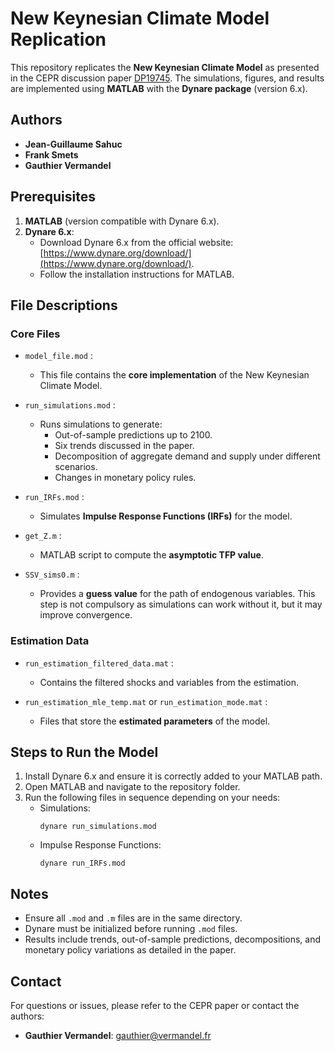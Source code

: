 # New Keynesian Climate Model Replication

This repository replicates the **New Keynesian Climate Model** as presented in the CEPR discussion paper [DP19745](https://cepr.org/publications/dp19745). The simulations, figures, and results are implemented using **MATLAB** with the **Dynare package** (version 6.x).

## Authors
- **Jean-Guillaume Sahuc**
- **Frank Smets**
- **Gauthier Vermandel**

## Prerequisites

1. **MATLAB** (version compatible with Dynare 6.x).
2. **Dynare 6.x**:
   - Download Dynare 6.x from the official website: [https://www.dynare.org/download/](https://www.dynare.org/download/).
   - Follow the installation instructions for MATLAB.

## File Descriptions

### Core Files
- `model_file.mod` :
  - This file contains the **core implementation** of the New Keynesian Climate Model.

- `run_simulations.mod` :
  - Runs simulations to generate:
    - Out-of-sample predictions up to 2100.
    - Six trends discussed in the paper.
    - Decomposition of aggregate demand and supply under different scenarios.
    - Changes in monetary policy rules.

- `run_IRFs.mod` :
  - Simulates **Impulse Response Functions (IRFs)** for the model.

- `get_Z.m` :
  - MATLAB script to compute the **asymptotic TFP value**.

- `SSV_sims0.m` :
  - Provides a **guess value** for the path of endogenous variables. This step is not compulsory as simulations can work without it, but it may improve convergence.

### Estimation Data
- `run_estimation_filtered_data.mat` :
  - Contains the filtered shocks and variables from the estimation.

- `run_estimation_mle_temp.mat` or `run_estimation_mode.mat` :
  - Files that store the **estimated parameters** of the model.

## Steps to Run the Model

1. Install Dynare 6.x and ensure it is correctly added to your MATLAB path.
2. Open MATLAB and navigate to the repository folder.
3. Run the following files in sequence depending on your needs:
   - Simulations:
     ```
     dynare run_simulations.mod
     ```
   - Impulse Response Functions:
     ```
     dynare run_IRFs.mod
     ```

## Notes
- Ensure all `.mod` and `.m` files are in the same directory.
- Dynare must be initialized before running `.mod` files.
- Results include trends, out-of-sample predictions, decompositions, and monetary policy variations as detailed in the paper.

## Contact
For questions or issues, please refer to the CEPR paper or contact the authors:
- **Gauthier Vermandel**: [gauthier@vermandel.fr](mailto:gauthier@vermandel.fr)
